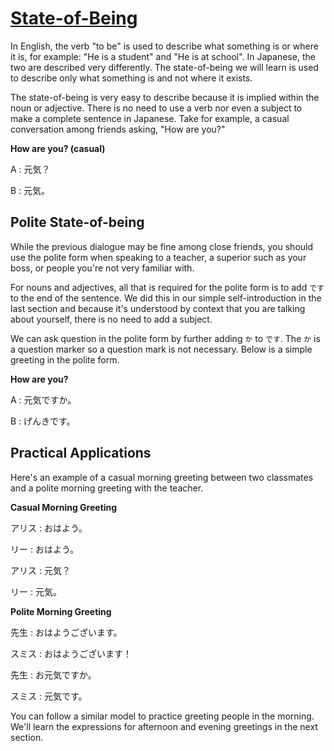 # [State-of-Being](http://www.guidetojapanese.org/learn/complete/stateofbeing)

In English, the verb "to be" is used to describe what something is or where it is, for example: "He is a student" and "He is at school". In Japanese, the two are described very differently. The state-of-being we will learn is used to describe only what something is and not where it exists.

The state-of-being is very easy to describe because it is implied within the noun or adjective. There is no need to use a verb nor even a subject to make a complete sentence in Japanese. Take for example, a casual conversation among friends asking, "How are you?"

**How are you? (casual)**

A : 元気？

B : 元気。

## Polite State-of-being

While the previous dialogue may be fine among close friends, you should use the polite form when speaking to a teacher, a superior such as your boss, or people you're not very familiar with.

For nouns and adjectives, all that is required for the polite form is to add `です` to the end of the sentence. We did this in our simple self-introduction in the last section and because it's understood by context that you are talking about yourself, there is no need to add a subject.

We can ask question in the polite form by further adding `か` to `です`. The `か` is a question marker so a question mark is not necessary. Below is a simple greeting in the polite form.

**How are you?**

A : 元気ですか。

B : げんきです。

## Practical Applications

Here's an example of a casual morning greeting between two classmates and a polite morning greeting with the teacher.

**Casual Morning Greeting**

アリス : おはよう。

リー : おはよう。

アリス : 元気？

リー : 元気。

**Polite Morning Greeting**

先生 : おはようございます。

スミス : おはようございます！

先生 : お元気ですか。

スミス : 元気です。

You can follow a similar model to practice greeting people in the morning. We'll learn the expressions for afternoon and evening greetings in the next section.